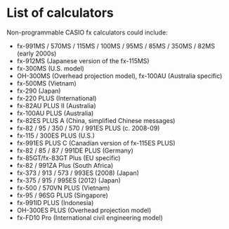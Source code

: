 # List of calculators

Non-programmable CASIO fx calculators could include:

- fx-991MS / 570MS / 115MS / 100MS / 95MS / 85MS / 350MS / 82MS (early 2000s)
- fx-912MS (Japanese version of the fx-115MS)
- fx-300MS (U.S. model)
- OH-300MS (Overhead projection model), fx-100AU (Australia specific)
- fx-500MS (Vietnam)
- fx-290 (Japan)
- fx-220 PLUS (International)
- fx-82AU PLUS II (Australia)
- fx-100AU PLUS (Australia)
- fx-82ES PLUS A (China, simplified Chinese messages)
- fx-82 / 95 / 350 / 570 / 991ES PLUS (c. 2008-09)
- fx-115 / 300ES PLUS (U.S.)
- fx-991ES PLUS C (Canadian version of fx-115ES PLUS)
- fx-82 / 85 / 87 / 991DE PLUS (Germany)
- fx-85GT/fx-83GT Plus (EU specific)
- fx-82 / 991ZA Plus (South Africa)
- fx-373 / 913 / 573 / 993ES (2008) (Japan)
- fx-375 / 915 / 995ES (2012) (Japan)
- fx-500 / 570VN PLUS (Vietnam)
- fx-95 / 96SG PLUS (Singapore)
- fx-991ID PLUS (Indonesia)
- OH-300ES PLUS (Overhead projection model)
- fx-FD10 Pro (International civil engineering model)